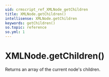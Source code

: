 ```yaml
---
uid: crmscript_ref_XMLNode_getChildren
title: XMLNode.getChildren()
intellisense: XMLNode.getChildren
keywords: getChildren()
so.topic: reference
so.yml: 1
---
```


# XMLNode.getChildren()

Returns an array of the current node's children.
